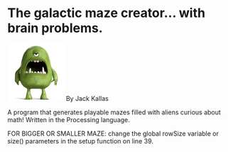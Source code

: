 # The galactic maze creator... with brain problems.
![alt text](/spaceMonster.png)
By Jack Kallas

A program that generates playable mazes filled with aliens curious about math! Written in the Processing language.


FOR BIGGER OR SMALLER MAZE:
 change the global rowSize variable or size() parameters in the setup function on line 39.
